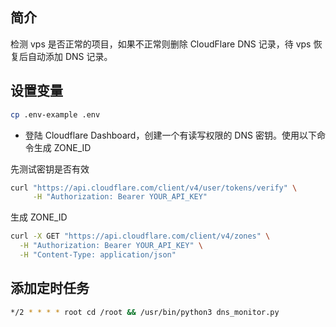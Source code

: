 ## 简介
检测 vps 是否正常的项目，如果不正常则删除 CloudFlare DNS 记录，待 vps 恢复后自动添加 DNS 记录。

## 设置变量
```bash
cp .env-example .env
```

- 登陆 Cloudflare Dashboard，创建一个有读写权限的 DNS 密钥。使用以下命令生成 ZONE_ID

先测试密钥是否有效
```bash
curl "https://api.cloudflare.com/client/v4/user/tokens/verify" \
     -H "Authorization: Bearer YOUR_API_KEY"
```

生成 ZONE_ID
```bash
curl -X GET "https://api.cloudflare.com/client/v4/zones" \
  -H "Authorization: Bearer YOUR_API_KEY" \
  -H "Content-Type: application/json"
```

## 添加定时任务
```bash
*/2 * * * * root cd /root && /usr/bin/python3 dns_monitor.py
```
